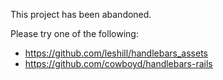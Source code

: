 This project has been abandoned.

Please try one of the following:

 * https://github.com/leshill/handlebars_assets
 * https://github.com/cowboyd/handlebars-rails
